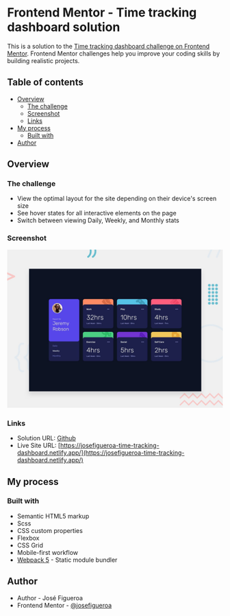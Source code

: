 # Frontend Mentor - Time tracking dashboard solution

This is a solution to the [Time tracking dashboard challenge on Frontend Mentor](https://www.frontendmentor.io/challenges/time-tracking-dashboard-UIQ7167Jw). Frontend Mentor challenges help you improve your coding skills by building realistic projects. 

## Table of contents

- [Overview](#overview)
  - [The challenge](#the-challenge)
  - [Screenshot](#screenshot)
  - [Links](#links)
- [My process](#my-process)
  - [Built with](#built-with)
- [Author](#author)

## Overview

### The challenge

- View the optimal layout for the site depending on their device's screen size
- See hover states for all interactive elements on the page
- Switch between viewing Daily, Weekly, and Monthly stats

### Screenshot

![](./design/desktop-preview.jpg)

### Links

- Solution URL: [Github](https://github.com/josefigueroa/frontend-mentor-time-tracking-dashboard)
- Live Site URL: [https://josefigueroa-time-tracking-dashboard.netlify.app/](https://josefigueroa-time-tracking-dashboard.netlify.app/)

## My process

### Built with

- Semantic HTML5 markup
- Scss
- CSS custom properties
- Flexbox
- CSS Grid
- Mobile-first workflow
- [Webpack 5](https://webpack.js.org/concepts/) - Static module bundler

## Author

- Author - José Figueroa
- Frontend Mentor - [@josefigueroa](https://www.frontendmentor.io/profile/josefigueroa)

